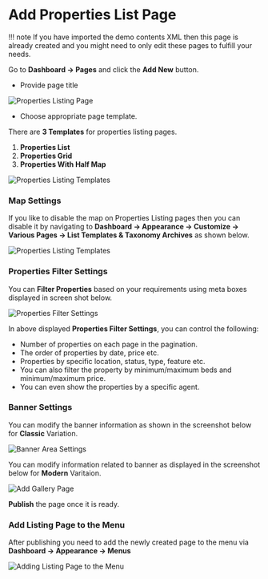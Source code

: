 # Add Properties List Page

!!! note
    If you have imported the demo contents XML then this page is already created and you might need to only edit these pages to fulfill your needs.

Go to **Dashboard → Pages** and click the **Add New** button.

- Provide page title

![Properties Listing Page](images/create-pages/add-properties-listing-page-gutenberg.png)

- Choose appropriate page template.

There are **3 Templates** for properties listing pages.

1. **Properties List**
2. **Properties Grid**
3. **Properties With Half Map**

![Properties Listing Templates](images/create-pages/properties-listing-templates.png)

### **Map Settings**

If you like to disable the map on Properties Listing pages then you can disable it by navigating to **Dashboard → Appearance → Customize → Various Pages → List Templates & Taxonomy Archives** as shown below.

![Properties Listing Templates](images/create-pages/properties-listing-map-settings.png)

### **Properties Filter Settings**

You can **Filter Properties** based on your requirements using meta boxes displayed in screen shot below. 

![Properties Filter Settings](images/create-pages/properties-filter.png)

In above displayed **Properties Filter Settings**, you can control the following:

- Number of properties on each page in the pagination.
- The order of properties by date, price etc.
- Properties by specific location, status, type, feature etc.
- You can also filter the property by minimum/maximum beds and minimum/maximum price.
- You can even show the properties by a specific agent.

### **Banner Settings**

You can modify the banner information as shown in the screenshot below for **Classic** Variation.

![Banner Area Settings](images/create-pages/banner-area-settings.png)

You can modify information related to banner as displayed in the screenshot below for **Modern** Varitaion.

![Add Gallery Page](images/create-pages/agent-banner-area-settings-mod.png)

**Publish** the page once it is ready.

### **Add Listing Page to the Menu**

After publishing you need to add the newly created page to the menu via **Dashboard → Appearance → Menus** 

![Adding Listing Page to the Menu](images/create-pages/add-listing-page-menu.png)
